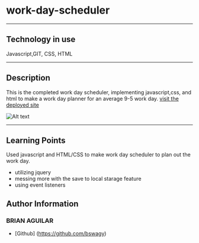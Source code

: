 # work-day-scheduler
---
## Technology in use

Javascript,GIT, CSS, HTML

---
## Description
This is the completed work day scheduler, implementing javascript,css, and html to make a work day planner for an average 9-5 work day.
[visit the deployed site]( https://bswagy.github.io/work-day-scheduler/)

![Alt text](<Screenshot 2024-02-15 at 9.40.17 PM.png>) 

---
## Learning Points
 Used javascript and HTML/CSS to make work day scheduler to plan out the work day.
* utilizing jquery
* messing more with the save to local starage feature
*  using event listeners                                                           


## Author Information

### BRIAN AGUILAR
* [Github] (https://github.com/bswagy)